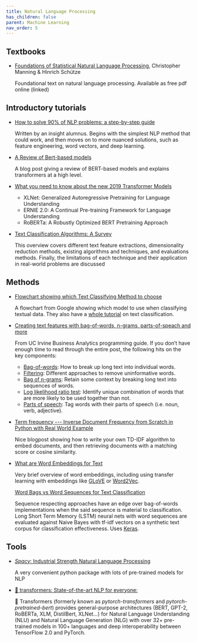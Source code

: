 ```yaml
---
title: Natural Language Processing
has_children: false
parent: Machine Learning
nav_order: 5
---
```


## Textbooks

- [Foundations of Statistical Natural Language Processing](https://www.cs.vassar.edu/~cs366/docs/Manning_Schuetze_StatisticalNLP.pdf), Christopher Manning & Hinrich Schütze

   Foundational text on natural language processing. Available as free pdf online (linked)
## Introductory tutorials

- [How to solve 90% of NLP problems: a step-by-step guide](https://blog.insightdatascience.com/how-to-solve-90-of-nlp-problems-a-step-by-step-guide-fda605278e4e)

   Written by an insight alumnus. Begins with the simplest NLP method that could work, and then moves on to more nuanced solutions, such as feature engineering, word vectors, and deep learning.

- [A Review of Bert-based models](https://towardsdatascience.com/a-review-of-bert-based-models-4ffdc0f15d58)

   A blog post giving a review of BERT-based models and explains transformers at a high level.

- [What you need to know about the new 2019 Transformer Models](https://www.topbots.com/ai-nlp-research-big-language-models/)
  - XLNet: Generalized Autoregressive Pretraining for Language Understanding
  - ERNIE 2.0: A Continual Pre-training Framework for Language Understanding
  - RoBERTa: A Robustly Optimized BERT Pretraining Approach

- [Text Classification Algorithms: A Survey](https://arxiv.org/pdf/1904.08067.pdf)

    This overview covers different text feature extractions, dimensionality reduction methods, existing algorithms and techniques, and evaluations methods. Finally, the limitations of each technique and their application in real-world problems are discussed

## Methods

- [Flowchart showing which Text Classifying Method to choose](https://developers.google.com/machine-learning/guides/text-classification/step-2-5)

   A flowchart from Google showing which model to use when classifying textual data. They also have a [whole tutorial](https://developers.google.com/machine-learning/guides/text-classification) on text classification.

- [Creating text features with bag-of-words, n-grams, parts-of-speach and more](http://uc-r.github.io/creating-text-features)

   From UC Irvine Business Analytics programming guide. If you don’t have enough time to read through the entire post, the following hits on the key components:
  - [Bag-of-words](http://uc-r.github.io/creating-text-features#bag): How to break up long text into individual words.
  - [Filtering](http://uc-r.github.io/creating-text-features#filter): Different approaches to remove uninformative words.
  - [Bag of n-grams](http://uc-r.github.io/creating-text-features#ngrams): Retain some context by breaking long text into sequences of words.
  - [Log likelihood ratio test](http://uc-r.github.io/creating-text-features#likelihood): Identify unique combination of words that are more likely to be used together than not.
  - [Parts of speech](http://uc-r.github.io/creating-text-features#pos): Tag words with their parts of speech (i.e. noun, verb, adjective).

- [Term frequency --- Inverse Document Frequency from Scratch in Python with Real World Example](https://towardsdatascience.com/tf-idf-for-document-ranking-from-scratch-in-python-on-real-world-dataset-796d339a4089)

   Nice blogpost showing how to write your own TD-IDF algorithm to embed documents, and then retrieving documents with a matching score or cosine similarity.

- [What are Word Embeddings for Text](https://machinelearningmastery.com/what-are-word-embeddings/)

   Very brief overview of word embeddings, including using transfer learning with embeddings like [GLoVE](https://nlp.stanford.edu/projects/glove/) or [Word2Vec](https://code.google.com/archive/p/word2vec/).

   [Word Bags vs Word Sequences for Text Classification](https://towardsdatascience.com/word-bags-vs-word-sequences-for-text-classification-e0222c21d2ec)

   Sequence respecting approaches have an edge over bag-of-words implementations when the said sequence is material to classification. Long Short Term Memory (LSTM) neural nets with word sequences are evaluated against Naive Bayes with tf-idf vectors on a synthetic text corpus for classification effectiveness. Uses [Keras](https://keras.io/#you-have-just-found-keras).

## Tools

- [*Spacy*: Industrial Strength Natural Language Processing](https://spacy.io/)

   A very convenient python package with lots of pre-trained models for NLP

- [🤗 transformers: State-of-the-art NLP for everyone:](https://huggingface.co/transformers/index.html)

   🤗 Transformers (formerly known as *pytorch-transformers* and *pytorch-pretrained-bert*) provides general-purpose architectures (BERT, GPT-2, RoBERTa, XLM, DistilBert, XLNet…) for Natural Language Understanding (NLU) and Natural Language Generation (NLG) with over 32+ pre-trained models in 100+ languages and deep interoperability between TensorFlow 2.0 and PyTorch.
